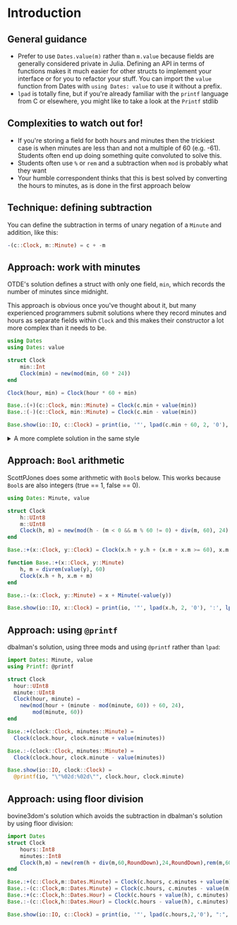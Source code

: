 # Introduction

## General guidance

- Prefer to use `Dates.value(m)` rather than `m.value` because fields are generally considered private in Julia. Defining an API in terms of functions makes it much easier for other structs to implement your interface or for you to refactor your stuff. You can import the `value` function from Dates with `using Dates: value` to use it without a prefix.
- `lpad` is totally fine, but if you're already familiar with the `printf` language from C or elsewhere, you might like to take a look at the `Printf` stdlib

## Complexities to watch out for!

- If you're storing a field for both hours and minutes then
  the trickiest case is when minutes are less than and not a multiple of 60 (e.g. -61).
  Students often end up doing something quite convoluted to solve this.
- Students often use `%` or `rem` and a subtraction when `mod` is probably what they want
- Your humble correspondent thinks that this is best solved by converting the hours to minutes, as is done in the first approach below

## Technique: defining subtraction

You can define the subtraction in terms of unary negation of a `Minute` and addition, like this:

```julia
-(c::Clock, m::Minute) = c + -m
```

## Approach: work with minutes

OTDE's solution defines a struct with only one field, `min`, which records the number of minutes since midnight.

This approach is obvious once you've thought about it, but many experienced programmers submit solutions where they record minutes and hours as separate fields within `Clock` and this makes their constructor a lot more complex than it needs to be.

```julia
using Dates
using Dates: value

struct Clock
    min::Int
    Clock(min) = new(mod(min, 60 * 24))
end

Clock(hour, min) = Clock(hour * 60 + min)

Base.:(+)(c::Clock, min::Minute) = Clock(c.min + value(min))
Base.:(-)(c::Clock, min::Minute) = Clock(c.min - value(min))

Base.show(io::IO, c::Clock) = print(io, '"', lpad(c.min ÷ 60, 2, '0'), ':', lpad(mod(c.min, 60), 2, '0'), '"')
```

<details>
<summary>A more complete solution in the same style</summary>

A similar solution by cmcaine includes a docstring; defines `Dates.minute` and `Dates.hour` for their `Clock` type; and uses those methods and `Printf.@printf` in their `show` method.

```julia
import Base: show, +, -
import Dates: Minute, hour, minute, value

using Printf: @printf

"""
    Clock(hours, mins)
    Clock(mins_since_midnight)

An instance of time at minute resolution somewhere between midnight and one minute before midnight.
"""
struct Clock
    mins::Int32
    Clock(mins) = new(mod(mins, 60 * 24))
end

Clock(hours, mins) = Clock(hours * 60 + mins)

hour(c::Clock) = div(c.mins, 60)
minute(c::Clock) = mod(c.mins, 60)

+(c::Clock, m::Minute) = Clock(c.mins + value(m))
-(c::Clock, m::Minute) = c + -m

show(io::IO, c::Clock) = @printf(io, "\"%02d:%02d\"", hour(c), minute(c))
```

</details>

## Approach: `Bool` arithmetic

ScottPJones does some arithmetic with `Bool`s below. This works because `Bool`s are also integers (true == 1, false == 0).

```julia
using Dates: Minute, value

struct Clock
    h::UInt8
    m::UInt8
    Clock(h, m) = new(mod(h - (m < 0 && m % 60 != 0) + div(m, 60), 24), mod(m, 60))
end

Base.:+(x::Clock, y::Clock) = Clock(x.h + y.h + (x.m + x.m >= 60), x.m + y.m)

function Base.:+(x::Clock, y::Minute)
    h, m = divrem(value(y), 60)
    Clock(x.h + h, x.m + m)
end

Base.:-(x::Clock, y::Minute) = x + Minute(-value(y))

Base.show(io::IO, x::Clock) = print(io, '"', lpad(x.h, 2, '0'), ':', lpad(x.m, 2, '0'), '"')
```

## Approach: using `@printf`

dbalman's solution, using three mods and using `@printf` rather than `lpad`:

```julia
import Dates: Minute, value
using Printf: @printf

struct Clock
  hour::UInt8
  minute::UInt8
  Clock(hour, minute) =
    new(mod(hour + (minute - mod(minute, 60)) ÷ 60, 24),
        mod(minute, 60))
end

Base.:+(clock::Clock, minutes::Minute) =
  Clock(clock.hour, clock.minute + value(minutes))

Base.:-(clock::Clock, minutes::Minute) =
  Clock(clock.hour, clock.minute - value(minutes))

Base.show(io::IO, clock::Clock) =
  @printf(io, "\"%02d:%02d\"", clock.hour, clock.minute)
```

## Approach: using floor division

bovine3dom's solution which avoids the subtraction in dbalman's solution by using floor division:

```julia
import Dates
struct Clock
    hours::Int8
    minutes::Int8
    Clock(h,m) = new(rem(h + div(m,60,RoundDown),24,RoundDown),rem(m,60,RoundDown))
end

Base.:+(c::Clock,m::Dates.Minute) = Clock(c.hours, c.minutes + value(m))
Base.:-(c::Clock,m::Dates.Minute) = Clock(c.hours, c.minutes - value(m))
Base.:+(c::Clock,h::Dates.Hour) = Clock(c.hours + value(h), c.minutes)
Base.:-(c::Clock,h::Dates.Hour) = Clock(c.hours - value(h), c.minutes)

Base.show(io::IO, c::Clock) = print(io, '"', lpad(c.hours,2,'0'), ":", lpad(c.minutes,2,'0'), '"')
```
